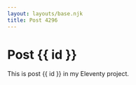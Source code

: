 ```yaml
---
layout: layouts/base.njk
title: Post 4296
---
```


# Post {{ id }}

This is post {{ id }} in my Eleventy project.
